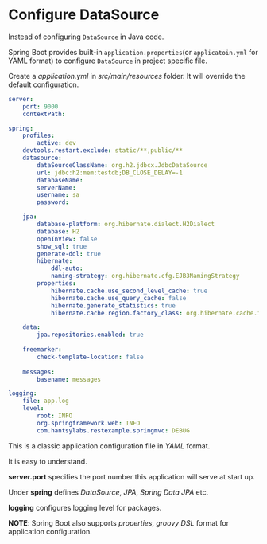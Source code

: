 # Configure DataSource

Instead of configuring `DataSource` in Java code.

Spring Boot provides built-in `application.properties`(or `applicatoin.yml` for YAML format) to configure `DataSource` in project specific file.

Create a *application.yml* in *src/main/resources* folder. It will override the default configuration. 

```yaml
server:
	port: 9000
	contextPath: 

spring: 
	profiles:
		active: dev
	devtools.restart.exclude: static/**,public/**
	datasource:
		dataSourceClassName: org.h2.jdbcx.JdbcDataSource
		url: jdbc:h2:mem:testdb;DB_CLOSE_DELAY=-1
		databaseName: 
		serverName: 
		username: sa
		password: 

	jpa:
		database-platform: org.hibernate.dialect.H2Dialect
		database: H2
		openInView: false
		show_sql: true
		generate-ddl: true
		hibernate:
			ddl-auto: 
			naming-strategy: org.hibernate.cfg.EJB3NamingStrategy
		properties:
			hibernate.cache.use_second_level_cache: true
			hibernate.cache.use_query_cache: false
			hibernate.generate_statistics: true
			hibernate.cache.region.factory_class: org.hibernate.cache.internal.NoCachingRegionFactory

	data:
		jpa.repositories.enabled: true 
		
	freemarker:
		check-template-location: false
		
	messages:
		basename: messages

logging:
	file: app.log
	level:
		root: INFO
		org.springframework.web: INFO
		com.hantsylabs.restexample.springmvc: DEBUG
```
			
This is a classic application configuration file in *YAML* format.    

It is easy to understand.

**server.port** specifies the port number this application will serve at start up.

Under **spring** defines *DataSource*, *JPA*, *Spring Data JPA* etc.

**logging** configures logging level for packages.

**NOTE**: Spring Boot also supports *properties*, *groovy DSL* format for application configuration.
